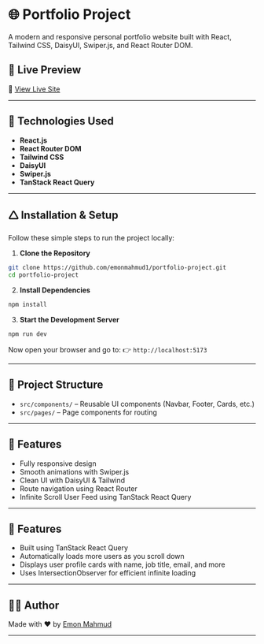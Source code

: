 # 🌐 Portfolio Project

A modern and responsive personal portfolio website built with React, Tailwind CSS, DaisyUI, Swiper.js, and React Router DOM.

## 🚀 Live Preview

🔗 [View Live Site](https://your-live-link.com)

---

## 💠 Technologies Used

* **React.js**
* **React Router DOM**
* **Tailwind CSS**
* **DaisyUI**
* **Swiper.js**
* **TanStack React Query**

---

## 🛆 Installation & Setup

Follow these simple steps to run the project locally:

1. **Clone the Repository**

```bash
git clone https://github.com/emonmahmud1/portfolio-project.git
cd portfolio-project
```

2. **Install Dependencies**

```bash
npm install
```

3. **Start the Development Server**

```bash
npm run dev
```

Now open your browser and go to:
👉 `http://localhost:5173`

---

## 📁 Project Structure

* `src/components/` – Reusable UI components (Navbar, Footer, Cards, etc.)
* `src/pages/` – Page components for routing

---

## 📌 Features

* Fully responsive design
* Smooth animations with Swiper.js
* Clean UI with DaisyUI & Tailwind
* Route navigation using React Router
* Infinite Scroll User Feed using TanStack React Query

---

## 🔄 Features

* Built using TanStack React Query
* Automatically loads more users as you scroll down
* Displays user profile cards with name, job title, email, and more
* Uses IntersectionObserver for efficient infinite loading

---

## 🧑‍💻 Author

Made with ❤️ by [Emon Mahmud](https://github.com/emonmahmud1)

---

